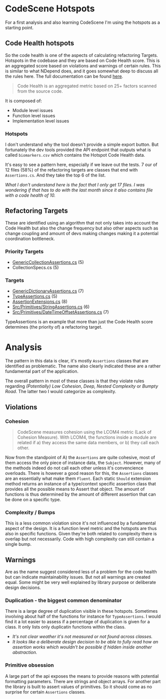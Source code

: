 # CodeScene Hotspots

For a first analysis and also learning CodeScene I'm using the hotspots as a starting point.

## Code Health hotspots

So the code health is one of the aspects of calculating refactoring Targets. Hotspots in the codebase and they are based
on Code Health score. This is an aggregated score based on violations and warnings of certain rules. This is similar to
what NDepend does, and it goes somewhat deep to discuss all the rules here. The full documentation can be found
[here](https://codescene.io/docs/guides/technical/code-health.html?highlight=code+health).

> Code Health is an aggregated metric based on 25+ factors scanned from the source code.

It is composed of:

- Module level issues
- Function level issues
- Implementation level issues

### Hotspots

I don't understand why the tool doesn't provide a simple export button. But fortunately the dev tools provided the API
endpoint that outputs what is called `biomarkers.csv` which contains the Hotspot Code Health data.

It's easy to see a pattern here, especially if we leave out the tests. 7 our of 12 files (58%) of the refactoring
targets are classes that end with `Assertions.cs`. And they take the top 6 of the list.

_What I don't understand here is the fact that I only get 17 files. I was wondering if that has to do with the last
month since it also contains file with a code health of 10._

## Refactoring Targets

These are identified using an algorithm that not only takes into account the Code Health but also the change frequency
but also other aspects such as change coupling and amount of devs making changes making it a potential coordination
bottleneck.

### Priority Targets

- [GenericCollectionAssertions.cs](https://codescene.io/projects/47340/jobs/1860887/results/code/hotspots/biomarkers?name=fluentassertions%2FSrc%2FFluentAssertions%2FCollections%2FGenericCollectionAssertions.cs)
  (5)
- CollectionSpecs.cs (5)

### Targets

- [GenericDictionaryAssertions.cs](https://codescene.io/projects/47340/jobs/1860887/results/code/hotspots/biomarkers?name=fluentassertions%2FSrc%2FFluentAssertions%2FCollections%2FGenericDictionaryAssertions.cs)
  (7)
- [TypeAssertions.cs](https://codescene.io/projects/47340/jobs/1860887/results/code/hotspots/biomarkers?name=fluentassertions%2FSrc%2FFluentAssertions%2FTypes%2FTypeAssertions.cs)
  (5)
- [AssertionExtensions.cs](https://codescene.io/projects/47340/jobs/1860887/results/code/hotspots/biomarkers?name=fluentassertions%2FSrc%2FFluentAssertions%2FAssertionExtensions.cs)
  (8)
- [Src/Primitives/StringAssertions.cs](https://codescene.io/projects/47340/jobs/1860887/results/code/hotspots/biomarkers?name=fluentassertions%2FSrc%2FFluentAssertions%2FPrimitives%2FStringAssertions.cs)
  (6)
- [Src/Primitives/DateTimeOffsetAssertions.cs](https://codescene.io/projects/47340/jobs/1860887/results/code/hotspots/biomarkers?name=fluentassertions%2FSrc%2FFluentAssertions%2FPrimitives%2FDateTimeOffsetAssertions.cs)
  (7)

TypeAssertions is an example that more than just the Code Health score determines (the priority of) a refactoring
target.

# Analysis

The pattern in this data is clear, it's mostly `Assertions` classes that are identified as problematic. The name also
clearly indicated these are a rather fundamental part of the application.

The overall pattern in most of these classes is that they violate rules regarding _(Potentially) Low Cohesion_, _Deep,
Nested Complexity_ or _Bumpty Road_. The latter two I would categorize as complexity.

## Violations

### Cohesion

> CodeScene measures cohesion using the LCOM4 metric (Lack of Cohesion Measure). With LCOM4, the functions inside a
> module are related if a) they access the same data members, or b) they call each other.

Now from the standpoint of A) the `Assertions` are quite cohesive, most of them access the only piece of instance data,
the `Subject`. However, many of the methods indeed do not call each other unless it's convencience overloads. There is
however a good reason for this, the `Assertions` classes are an essentially what make them `Fluent`. Each static
`Should` extension method returns an instance of a type/context specific assertion class that provides all the possible
means to Assert that object. The amount of functions is thus determined by the amount of different assertion that can be
done on a specific type.

### Complexity / Bumps

This is a less common violation since it's not influenced by a fundamental aspect of the design. It is a function level
metric and the hotspots are thus also in specific functions. Given they're both related to complexity there is overlap
but not necessarily. Code with high complexity can still contain a single bump.

## Warnings

Are as the name suggest considered less of a problem for the code health but can indicate maintainability issues. But
not all warnings are created equal. Some might be very well explained by library purpose or deliberate design decisions.

### Duplication - the biggest common denominator

There is a large degree of duplication visible in these hotspots. Sometimes involving about half of the functions for
instance for `TypeAssertions`. I would find it a lot easier to assess if a percentage of duplication is given for a
class. It only lists only duplicatin functions within the class.

- _It's not clear weather it's not measured or not found across classes._
- _It looks like a deliberate design decision to be able to fully read how an assertion works which wouldn't be possible
  if hidden inside another abstraction._

### Primitive obsession

A large part of the api exposes the means to provide reasons with potential formatting parameters. There are strings and
object arrays. For another part the library is built to assert values of primitives. So it should come as no surprise
for certain `Assertions` classes.

